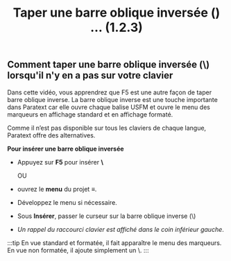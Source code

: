 ﻿---
title: Taper une barre oblique inversée (\) …   (1.2.3)
---

## Comment taper une barre oblique inversée (\\) lorsqu'il n'y en a pas sur votre clavier

Dans cette vidéo, vous apprendrez que F5 est une autre façon de taper barre oblique inverse. La barre oblique inverse est une touche importante dans Paratext car elle ouvre chaque balise USFM et ouvre le menu des marqueurs en affichage standard et en affichage formaté.

Comme il n’est pas disponible sur tous les claviers de chaque langue, Paratext offre des alternatives.

**Pour insérer une barre oblique inversée**

-   Appuyez sur **F5** pour insérer **\\**

    OU

-   ouvrez le **menu** du projet **≡**.
-   Développez le menu si nécessaire.
-   Sous **Insérer**, passer le curseur sur la barre oblique inverse (\\)  
   -  *Un rappel du raccourci clavier est affiché dans le coin inférieur gauche*.

:::tip
En vue standard et formatée, il fait apparaître le menu des marqueurs.  
En vue non formatée, il ajoute simplement un \\.
:::
